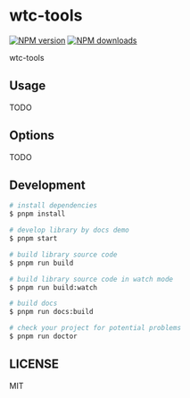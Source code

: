 # wtc-tools

[![NPM version](https://img.shields.io/npm/v/wtc-tools.svg?style=flat)](https://npmjs.org/package/wtc-tools)
[![NPM downloads](http://img.shields.io/npm/dm/wtc-tools.svg?style=flat)](https://npmjs.org/package/wtc-tools)

wtc-tools

## Usage

TODO

## Options

TODO

## Development

```bash
# install dependencies
$ pnpm install

# develop library by docs demo
$ pnpm start

# build library source code
$ pnpm run build

# build library source code in watch mode
$ pnpm run build:watch

# build docs
$ pnpm run docs:build

# check your project for potential problems
$ pnpm run doctor
```

## LICENSE

MIT
